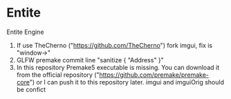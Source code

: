 # Entite
Entite Engine

1. If use TheCherno ("https://github.com/TheCherno") fork imgui, fix is "window->"
2. GLFW premake commit line "sanitize { "Address" }"
3. In this repository Premake5 executable is missing. You can download it from the official repository ("https://github.com/premake/premake-core") or I can push it to this repository later. 
imgui and imguiOrig should be confict
